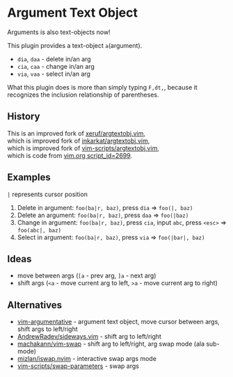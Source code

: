 # Argument Text Object
Arguments is also text-objects now!

This plugin provides a text-object `a`(argument).
- `dia`, `daa` - delete in/an arg
- `cia`, `caa` - change in/an arg
- `via`, `vaa` - select in/an arg

What this plugin does is more than simply typing `F,dt,`,
because it recognizes the inclusion relationship of parentheses.


## History
This is an improved fork of [xeruf/argtextobj.vim](https://github.com/xeruf/argtextobj.vim),  
which is improved fork of [inkarkat/argtextobj.vim](https://github.com/inkarkat/argtextobj.vim),  
which is improved fork of [vim-scripts/argtextobj.vim](https://github.com/vim-scripts/argtextobj.vim),  
which is code from [vim.org script_id=2699](https://www.vim.org/scripts/script.php?script_id=2699).


## Examples
`|` represents cursor position

1. Delete in argument: `foo(ba|r, baz)`, press `dia` => `foo(|, baz)`
2. Delete an argument: `foo(ba|r, baz)`, press `daa` => `foo(|baz)`
3. Change in argument: `foo(ba|r, baz)`, press `cia`, input `abc`, press `<esc>` => `foo(abc|, baz)`
4. Select in argument: `foo(ba|r, baz)`, press `via` => `foo(|bar|, baz)`


## Ideas
- move between args (`[a` - prev arg, `]a` - next arg)
- shift args (`<a` - move current arg to left, `>a` - move current arg to right)


## Alternatives
- [vim-argumentative](https://github.com/PeterRincker/vim-argumentative) - argument text object, move cursor between args, shift args to left/right
- [AndrewRadev/sideways.vim](https://github.com/AndrewRadev/sideways.vim) - shift arg to left/right
- [machakann/vim-swap](https://github.com/machakann/vim-swap) - shift arg to left/right, arg swap mode (ala sub-mode)
- [mizlan/iswap.nvim](https://github.com/mizlan/iswap.nvim) - interactive swap args mode
- [vim-scripts/swap-parameters](https://github.com/vim-scripts/swap-parameters) - swap args

